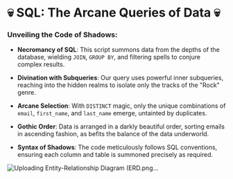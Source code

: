 

# 💀 SQL: The Arcane Queries of Data 💀

### Unveiling the Code of Shadows:

- **Necromancy of SQL**: This script summons data from the depths of the database, wielding `JOIN`, `GROUP BY`, and filtering spells to conjure complex results.
  
- **Divination with Subqueries**: Our query uses powerful inner subqueries, reaching into the hidden realms to isolate only the tracks of the "Rock" genre.

- **Arcane Selection**: With `DISTINCT` magic, only the unique combinations of `email`, `first_name`, and `last_name` emerge, untainted by duplicates.

- **Gothic Order**: Data is arranged in a darkly beautiful order, sorting emails in ascending fashion, as befits the balance of the data underworld.

- **Syntax of Shadows**: The code meticulously follows SQL conventions, ensuring each column and table is summoned precisely as required.

![Uploading Entity-Relationship Diagram (ERD.png…]()
